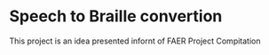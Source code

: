 # Speech to Braille convertion
This project is an idea presented infornt of FAER  Project Compitation 
